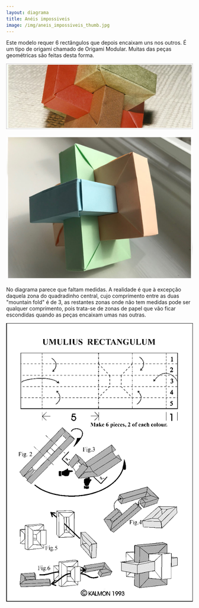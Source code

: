 ```yaml
---
layout: diagrama
title: Anéis impossiveis
image: /img/aneis_impossiveis_thumb.jpg
---
```


Este modelo requer 6 rectângulos que depois encaixam uns nos outros. É um tipo de origami chamado de Origami Modular. Muitas das peças geométricas são feitas desta forma.

![Anéis Impossiveis](/img/aneis_impossiveis.jpg)

![Anéis Impossiveis](/img/aneis_impossiveis_2.jpg)

No diagrama parece que faltam medidas. A realidade é que à excepção daquela zona do quadradinho central, cujo comprimento entre as duas "mountain fold" é de 3, as restantes zonas onde não tem medidas pode ser qualquer comprimento, pois trata-se de zonas de papel que vão ficar escondidas quando as peças encaixam umas nas outras.

![diagrama aneis](/img/aneis_impossiveis_dia.gif)